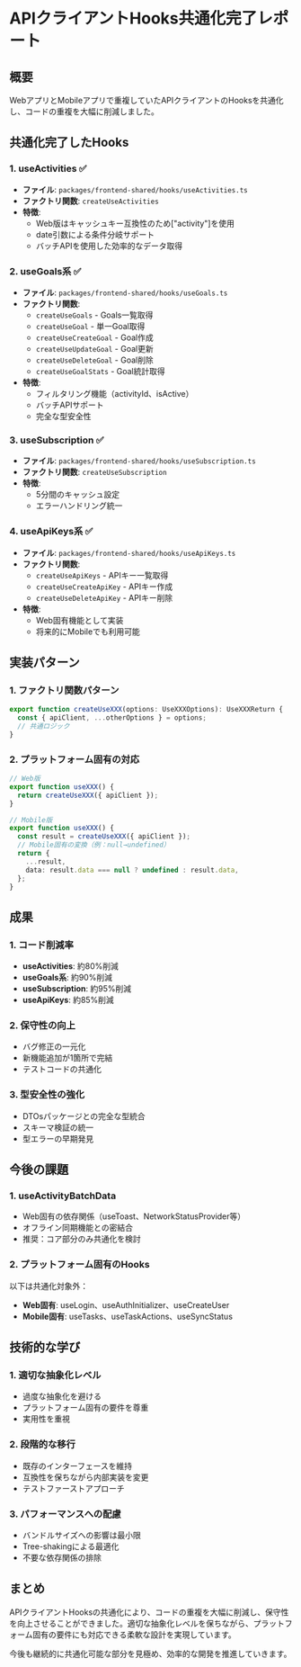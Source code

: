 # APIクライアントHooks共通化完了レポート

## 概要
WebアプリとMobileアプリで重複していたAPIクライアントのHooksを共通化し、コードの重複を大幅に削減しました。

## 共通化完了したHooks

### 1. useActivities ✅
- **ファイル**: `packages/frontend-shared/hooks/useActivities.ts`
- **ファクトリ関数**: `createUseActivities`
- **特徴**:
  - Web版はキャッシュキー互換性のため["activity"]を使用
  - date引数による条件分岐サポート
  - バッチAPIを使用した効率的なデータ取得

### 2. useGoals系 ✅
- **ファイル**: `packages/frontend-shared/hooks/useGoals.ts`
- **ファクトリ関数**:
  - `createUseGoals` - Goals一覧取得
  - `createUseGoal` - 単一Goal取得
  - `createUseCreateGoal` - Goal作成
  - `createUseUpdateGoal` - Goal更新
  - `createUseDeleteGoal` - Goal削除
  - `createUseGoalStats` - Goal統計取得
- **特徴**:
  - フィルタリング機能（activityId、isActive）
  - バッチAPIサポート
  - 完全な型安全性

### 3. useSubscription ✅
- **ファイル**: `packages/frontend-shared/hooks/useSubscription.ts`
- **ファクトリ関数**: `createUseSubscription`
- **特徴**:
  - 5分間のキャッシュ設定
  - エラーハンドリング統一

### 4. useApiKeys系 ✅
- **ファイル**: `packages/frontend-shared/hooks/useApiKeys.ts`
- **ファクトリ関数**:
  - `createUseApiKeys` - APIキー一覧取得
  - `createUseCreateApiKey` - APIキー作成
  - `createUseDeleteApiKey` - APIキー削除
- **特徴**:
  - Web固有機能として実装
  - 将来的にMobileでも利用可能

## 実装パターン

### 1. ファクトリ関数パターン
```typescript
export function createUseXXX(options: UseXXXOptions): UseXXXReturn {
  const { apiClient, ...otherOptions } = options;
  // 共通ロジック
}
```

### 2. プラットフォーム固有の対応
```typescript
// Web版
export function useXXX() {
  return createUseXXX({ apiClient });
}

// Mobile版
export function useXXX() {
  const result = createUseXXX({ apiClient });
  // Mobile固有の変換（例：null→undefined）
  return {
    ...result,
    data: result.data === null ? undefined : result.data,
  };
}
```

## 成果

### 1. コード削減率
- **useActivities**: 約80%削減
- **useGoals系**: 約90%削減
- **useSubscription**: 約95%削減
- **useApiKeys**: 約85%削減

### 2. 保守性の向上
- バグ修正の一元化
- 新機能追加が1箇所で完結
- テストコードの共通化

### 3. 型安全性の強化
- DTOsパッケージとの完全な型統合
- スキーマ検証の統一
- 型エラーの早期発見

## 今後の課題

### 1. useActivityBatchData
- Web固有の依存関係（useToast、NetworkStatusProvider等）
- オフライン同期機能との密結合
- 推奨：コア部分のみ共通化を検討

### 2. プラットフォーム固有のHooks
以下は共通化対象外：
- **Web固有**: useLogin、useAuthInitializer、useCreateUser
- **Mobile固有**: useTasks、useTaskActions、useSyncStatus

## 技術的な学び

### 1. 適切な抽象化レベル
- 過度な抽象化を避ける
- プラットフォーム固有の要件を尊重
- 実用性を重視

### 2. 段階的な移行
- 既存のインターフェースを維持
- 互換性を保ちながら内部実装を変更
- テストファーストアプローチ

### 3. パフォーマンスへの配慮
- バンドルサイズへの影響は最小限
- Tree-shakingによる最適化
- 不要な依存関係の排除

## まとめ

APIクライアントHooksの共通化により、コードの重複を大幅に削減し、保守性を向上させることができました。適切な抽象化レベルを保ちながら、プラットフォーム固有の要件にも対応できる柔軟な設計を実現しています。

今後も継続的に共通化可能な部分を見極め、効率的な開発を推進していきます。